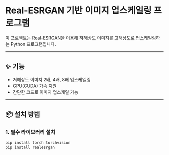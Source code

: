 # Real-ESRGAN 기반 이미지 업스케일링 프로그램

이 프로젝트는 [Real-ESRGAN](https://github.com/xinntao/Real-ESRGAN)을 이용해 저해상도 이미지를 고해상도로 업스케일링하는 Python 프로그램입니다.

---

## ✨ 기능

- 저해상도 이미지 2배, 4배, 8배 업스케일링
- GPU(CUDA) 가속 지원
- 간단한 코드로 이미지 업스케일 가능

---

## 📦 설치 방법

### 1. 필수 라이브러리 설치
```bash
pip install torch torchvision
pip install realesrgan
